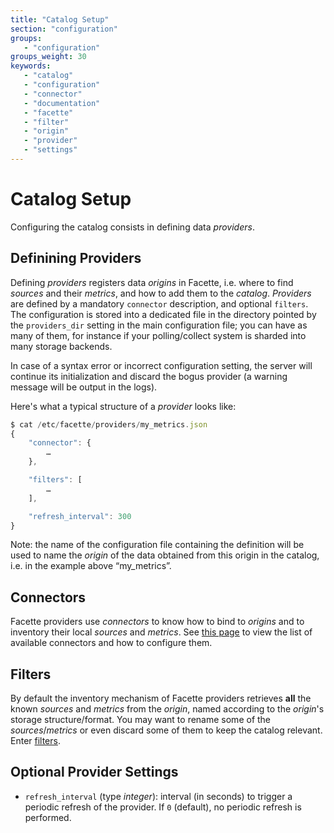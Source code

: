 ```yaml
---
title: "Catalog Setup"
section: "configuration"
groups:
   - "configuration"
groups_weight: 30
keywords:
   - "catalog"
   - "configuration"
   - "connector"
   - "documentation"
   - "facette"
   - "filter"
   - "origin"
   - "provider"
   - "settings"
---
```


# Catalog Setup

Configuring the catalog consists in defining data *providers*.

## Definining Providers

Defining *providers* registers data *origins* in Facette, i.e. where to find *sources* and their *metrics*, and how
to add them to the *catalog*. *Providers* are defined by a mandatory `connector` description, and optional `filters`.
The configuration is stored into a dedicated file in the directory pointed by the `providers_dir` setting in the main
configuration file; you can have as many of them, for instance if your polling/collect system is sharded into many
storage backends.

<span class="fa fa-warning"></span> In case of a syntax error or incorrect configuration setting, the server will
continue its initialization and discard the bogus provider (a warning message will be output in the logs).

Here's what a typical structure of a *provider* looks like:

```javascript
$ cat /etc/facette/providers/my_metrics.json
{
	"connector": {
		…
	},

	"filters": [
		…
	],

	"refresh_interval": 300
}

```
<span class="fa fa-info-circle"></span> Note: the name of the configuration file containing the definition will be used
to name the *origin* of the data obtained from this origin in the catalog, i.e. in the example above “my_metrics”.

## Connectors

Facette providers use *connectors* to know how to bind to *origins* and to inventory their local *sources* and
*metrics*. See [this page][0] to view the list of available connectors and how to configure them.

## Filters

By default the inventory mechanism of Facette providers retrieves **all** the known *sources* and *metrics* from the
*origin*, named according to the *origin*'s storage structure/format. You may want to rename some of the
*sources*/*metrics* or even discard some of them to keep the catalog relevant. Enter [filters][1].

## Optional Provider Settings

 * `refresh_interval` (type _integer_): interval (in seconds) to trigger a periodic refresh of the provider. If `0`
(default), no periodic refresh is performed.


[0]: /docs/configuration/catalog/connectors/
[1]: /docs/configuration/catalog/filters/
